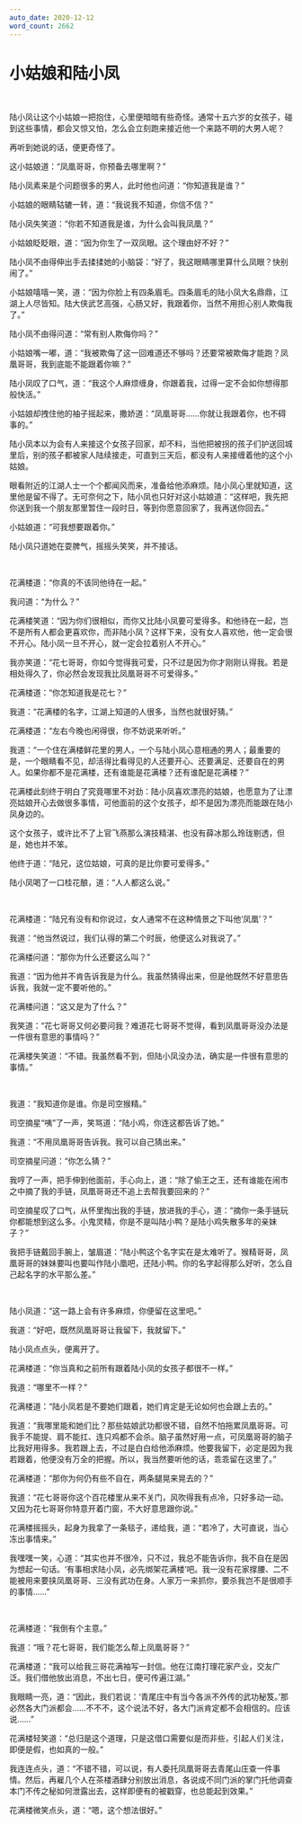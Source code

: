 ```yaml
---
auto_date: 2020-12-12
word_count: 2662
---
```


# 小姑娘和陆小凤

<br>

陆小凤让这个小姑娘一把抱住，心里便暗暗有些奇怪。通常十五六岁的女孩子，碰到这些事情，都会又惊又怕，怎么会立刻跑来接近他一个来路不明的大男人呢？

再听到她说的话，便更奇怪了。

这小姑娘道：“凤凰哥哥，你预备去哪里啊？”

陆小凤素来是个问题很多的男人，此时他也问道：“你知道我是谁？”

小姑娘的眼睛轱辘一转，道：“我说我不知道，你信不信？”

陆小凤失笑道：“你若不知道我是谁，为什么会叫我凤凰？”

小姑娘眨眨眼，道：“因为你生了一双凤眼。这个理由好不好？”

陆小凤不由得伸出手去揉揉她的小脑袋：“好了，我这眼睛哪里算什么凤眼？快别闹了。”

小姑娘嘻嘻一笑，道：“因为你脸上有四条眉毛。四条眉毛的陆小凤大名鼎鼎，江湖上人尽皆知。陆大侠武艺高强，心肠又好，我跟着你，当然不用担心别人欺侮我了。”

陆小凤不由得问道：“常有别人欺侮你吗？”

小姑娘嘴一嘟，道：“我被欺侮了这一回难道还不够吗？还要常被欺侮才能跑？凤凰哥哥，我到底能不能跟着你嘛？”

陆小凤叹了口气，道：“我这个人麻烦缠身，你跟着我，过得一定不会如你想得那般快活。”

小姑娘却拽住他的袖子摇起来，撒娇道：“凤凰哥哥……你就让我跟着你，也不碍事的。”

陆小凤本以为会有人来接这个女孩子回家，却不料，当他把被拐的孩子们护送回城里后，别的孩子都被家人陆续接走，可直到三天后，都没有人来接缠着他的这个小姑娘。

眼看附近的江湖人士一个个都闻风而来，准备给他添麻烦。陆小凤心里就知道，这里他是留不得了。无可奈何之下，陆小凤也只好对这小姑娘道：“这样吧，我先把你送到我一个朋友那里暂住一段时日，等到你愿意回家了，我再送你回去。”

小姑娘道：“可我想要跟着你。”

陆小凤只道她在耍脾气，摇摇头笑笑，并不接话。

<br>

花满楼道：“你真的不该同他待在一起。”

我问道：“为什么？”

花满楼笑道：“因为你们很相似，而你又比陆小凤要可爱得多。和他待在一起，岂不是所有人都会更喜欢你，而非陆小凤？这样下来，没有女人喜欢他，他一定会很不开心。陆小凤一旦不开心，就一定会拉着别人不开心。”

我亦笑道：“花七哥哥，你如今觉得我可爱，只不过是因为你才刚刚认得我。若是相处得久了，你必然会发现我比凤凰哥哥不可爱得多。”

花满楼道：“你怎知道我是花七？”

我道：“花满楼的名字，江湖上知道的人很多，当然也就很好猜。”

花满楼道：“左右今晚也闲得很，你不妨说来听听。”

我道：“一个住在满楼鲜花里的男人，一个与陆小凤心意相通的男人；最重要的是，一个眼睛看不见，却活得比看得见的人还要开心、还要满足、还要自在的男人。如果你都不是花满楼，还有谁能是花满楼？还有谁配是花满楼？”

花满楼此刻终于明白了究竟哪里不对劲：陆小凤喜欢漂亮的姑娘，也愿意为了让漂亮姑娘开心去做很多事情，可他面前的这个女孩子，却不是因为漂亮而能跟在陆小凤身边的。

这个女孩子，或许比不了上官飞燕那么演技精湛、也没有薛冰那么玲珑剔透，但是，她也并不笨。

他终于道：“陆兄，这位姑娘，可真的是比你要可爱得多。”

陆小凤喝了一口桂花酿，道：“人人都这么说。”

<br>

花满楼道：“陆兄有没有和你说过，女人通常不在这种情景之下叫他‘凤凰’？”

我道：“他当然说过，我们认得的第二个时辰，他便这么对我说了。”

花满楼问道：“那你为什么还要这么叫？”

我道：“因为他并不肯告诉我是为什么。我虽然猜得出来，但是他既然不好意思告诉我，我就一定不要听他的。”

花满楼问道：“这又是为了什么？”

我笑道：“花七哥哥又何必要问我？难道花七哥哥不觉得，看到凤凰哥哥没办法是一件很有意思的事情吗？”

花满楼失笑道：“不错。我虽然看不到，但陆小凤没办法，确实是一件很有意思的事情。”

<br>

我道：“我知道你是谁。你是司空猴精。”

司空摘星“咦”了一声，笑骂道：“陆小鸡，你连这都告诉了她。”

我道：“不用凤凰哥哥告诉我。我可以自己猜出来。”

司空摘星问道：“你怎么猜？”

我哼了一声，把手伸到他面前，手心向上，道：“除了偷王之王，还有谁能在闹市之中摘了我的手链，凤凰哥哥还不追上去帮我要回来的？”

司空摘星叹了口气，从怀里掏出我的手链，放进我的手心，道：“摘你一条手链玩你都能想到这么多。小鬼灵精，你是不是叫陆小鸭？是陆小鸡失散多年的亲妹子？”

我把手链戴回手腕上，皱眉道：“陆小鸭这个名字实在是太难听了。猴精哥哥，凤凰哥哥的妹妹要叫也要叫作陆小凰吧，还陆小鸭。你的名字起得那么好听，怎么自己起名字的水平那么差。”

<br>

陆小凤道：“这一路上会有许多麻烦，你便留在这里吧。”

我道：“好吧，既然凤凰哥哥让我留下，我就留下。”

陆小凤点点头，便离开了。

花满楼道：“你当真和之前所有跟着陆小凤的女孩子都很不一样。”

我道：“哪里不一样？”

花满楼道：“陆小凤若是不要她们跟着，她们肯定是无论如何也会跟上去的。”

我道：“我哪里能和她们比？那些姑娘武功都很不错，自然不怕拖累凤凰哥哥。可我手不能提、肩不能扛、连只鸡都不会杀。脑子虽然好用一点，可凤凰哥哥的脑子比我好用得多。我若跟上去，不过是白白给他添麻烦。他要我留下，必定是因为我若跟着，他便没有万全的把握。所以，我当然要听他的话，乖乖留在这里了。”

花满楼道：“那你为何仍有些不自在，两条腿晃来晃去的？”

我道：“花七哥哥你这个百花楼里从来不关门，风吹得我有点冷，只好多动一动。又因为花七哥哥你特意开着门窗，不大好意思跟你说。”

花满楼摇摇头，起身为我拿了一条毯子，递给我，道：“若冷了，大可直说，当心冻出事情来。”

我嘿嘿一笑，心道：“其实也并不很冷，只不过，我总不能告诉你，我不自在是因为想起一句话。‘有事相求陆小凤，必先绑架花满楼’吧。我一没有花家撑腰、二不能被用来要挟凤凰哥哥、三没有武功在身。人家万一来抓你，要杀我岂不是很顺手的事情……”

<br>

花满楼道：“我倒有个主意。”

我道：“哦？花七哥哥，我们能怎么帮上凤凰哥哥？”

花满楼道：“我可以给我三哥花满袖写一封信。他在江南打理花家产业，交友广泛。我们借他放出消息，不出七日，便可传遍江湖。”

我眼睛一亮，道：“因此，我们若说：‘青尾庄中有当今各派不外传的武功秘笈。’那必然各大门派都会……不不不，这个说法不好，各大门派肯定都不会相信的。应该说……”

花满楼轻笑道：“总归是这个道理，只是这借口需要似是而非些，引起人们关注，即便是假，也如真的一般。”

我连连点头，道：“不错不错，可以说，有人委托凤凰哥哥去青尾山庄查一件事情。然后，再雇几个人在茶楼酒肆分别放出消息，各说成不同门派的掌门托他调查本门不传之秘如何泄露出去，这样即便有的被戳穿，也总能起到效果。”

花满楼微笑点头，道：“嗯，这个想法很好。”
